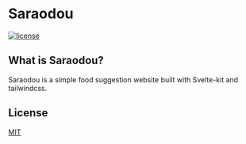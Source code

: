 # Saraodou

[![license](https://img.shields.io/badge/license-MIT-green)](LICENSE.md)

## What is Saraodou?

Saraodou is a simple food suggestion website built with Svelte-kit and tailwindcss.

## License
[MIT](LICENSE.md)